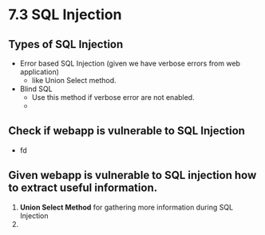 # 7.3 SQL Injection

## Types of SQL Injection

* Error based SQL Injection \(given we have verbose errors from web application\)
  * like Union Select method.
* Blind SQL
  * Use this method if verbose error are not enabled.
  * 

## Check if webapp is vulnerable to SQL Injection

* fd

## Given webapp is vulnerable to SQL injection how to extract useful information.

1. **Union Select Method** for gathering more information during SQL Injection
2. 
